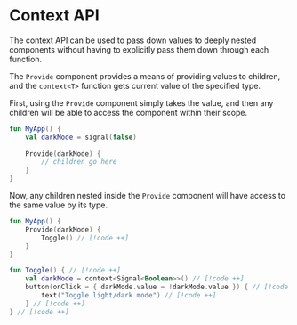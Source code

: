 # Context API

The context API can be used to pass down values to deeply nested components 
without having to explicitly pass them down through each function.

The `Provide` component provides a means of providing values to children, and 
the `context<T>` function gets current value of the specified type.

First, using the `Provide` component simply takes the value, and then any 
children will be able to access the component within their scope.

```kt
fun MyApp() {
    val darkMode = signal(false)
    
    Provide(darkMode) {
        // children go here
    }
}
```

Now, any children nested inside the `Provide` component will have access to the
same value by its type.

```kt
fun MyApp() {
    Provide(darkMode) {
        Toggle() // [!code ++]
    }
}

fun Toggle() { // [!code ++]
    val darkMode = context<Signal<Boolean>>() // [!code ++]
    button(onClick = { darkMode.value = !darkMode.value }) { // [!code ++]
        text("Toggle light/dark mode") // [!code ++]
    } // [!code ++]
} // [!code ++]
```
